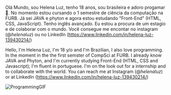 Olá Mundo, sou Helena Luz, tenho 18 anos, sou brasileira e adoro progamar 👾.
No momento estou cursando o 1 semestre de ciência da computação na FURB.
Já sei JAVA e phyton e agora estou estudando "Front-End" (HTML, CSS, JavaScript).
Tenho inglês avançado.
Eu estou a procura de um estagio e de colaborar com o mundo.
Você consegue me encontar no instagram (@_helenaluz_) ou no LinkedIn (https://www.linkedin.com/in/helena-luz-139430214/)

Hello, I'm Helena Luz, I'm 18 y/o and I'm Brazilian, I also love programming.
In the moment in the the first semster of CompSci at FURB.
I already know JAVA and Phyton, and I'm currently studying Front-End (HTML, CSS and Javascript);
I'm fluent in portuguese.
I'm on the look out for a internship and to collaborate with the world.
You can reach me at Instagram (@_helenaluz_) or at LinkedIn (https://www.linkedin.com/in/helena-luz-139430214/)

![ProgrammingGIF](https://user-images.githubusercontent.com/99624336/229231357-e67e0088-0fb9-4fa7-908b-555ed0bae5f9.gif)

